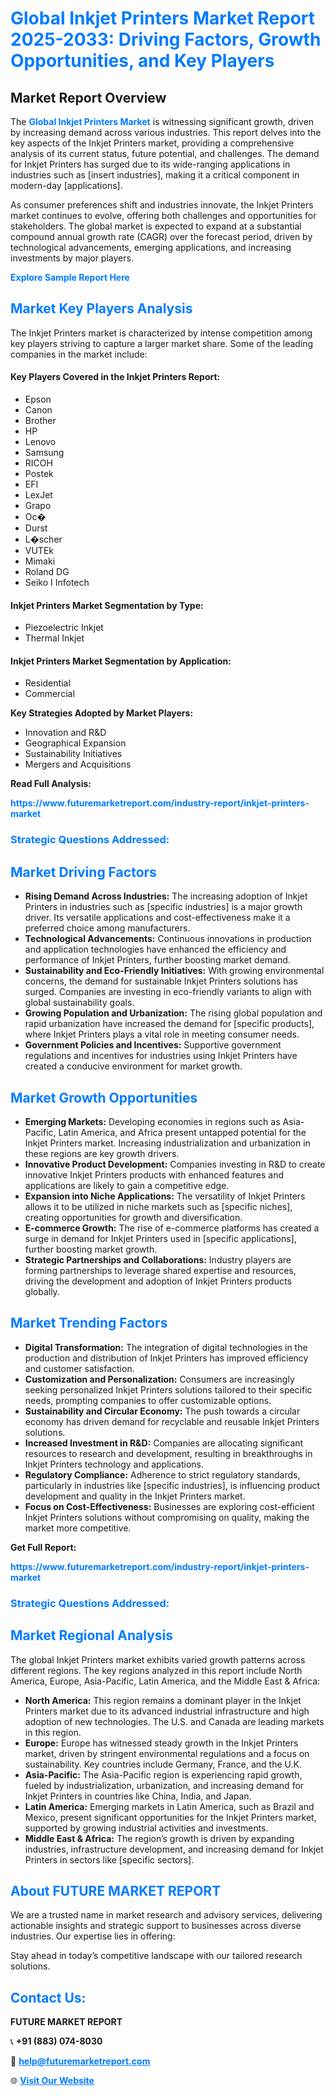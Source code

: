 <h1 style="color: #007BFF;">Global Inkjet Printers Market Report 2025-2033: Driving Factors, Growth Opportunities, and Key Players</h1>

<section id="overview">
<h2>Market Report Overview</h2>
<p>The <a href="https://www.futuremarketreport.com/industry-report/inkjet-printers-market" style="color: #007BFF; text-decoration: none;"><strong>Global Inkjet Printers Market</strong></a> is witnessing significant growth, driven by increasing demand across various industries. This report delves into the key aspects of the Inkjet Printers market, providing a comprehensive analysis of its current status, future potential, and challenges. The demand for Inkjet Printers has surged due to its wide-ranging applications in industries such as [insert industries], making it a critical component in modern-day [applications].</p>
<p>As consumer preferences shift and industries innovate, the Inkjet Printers market continues to evolve, offering both challenges and opportunities for stakeholders. The global market is expected to expand at a substantial compound annual growth rate (CAGR) over the forecast period, driven by technological advancements, emerging applications, and increasing investments by major players.</p>
</section>

<section id="overview">
<p><a href="https://www.futuremarketreport.com/request-sample/reportId=58789" style="color: #007BFF; text-decoration: none;"><strong>Explore Sample Report Here</strong></a></p>
</section>

<section id="key-players">
<h2 style="color: #007BFF;">Market Key Players Analysis</h2>
<p>The Inkjet Printers market is characterized by intense competition among key players striving to capture a larger market share. Some of the leading companies in the market include:</p>
<h4>Key Players Covered in the Inkjet Printers Report:</h4>
<ul><li>Epson</li><li>Canon</li><li>Brother</li><li>HP</li><li>Lenovo</li><li>Samsung</li><li>RICOH</li><li>Postek</li><li>EFI</li><li>LexJet</li><li>Grapo</li><li>Oc�</li><li>Durst</li><li>L�scher</li><li>VUTEk</li><li>Mimaki</li><li>Roland DG</li><li>Seiko I Infotech</li></ul>
<h4>Inkjet Printers Market Segmentation by Type:</h4>
<ul><li>Piezoelectric Inkjet</li><li>Thermal Inkjet</li></ul>

<h4>Inkjet Printers Market Segmentation by Application:</h4>
<ul><li>Residential</li><li>Commercial</li></ul>
<p><strong>Key Strategies Adopted by Market Players:</strong></p>
<ul>
<li>Innovation and R&D</li>
<li>Geographical Expansion</li>
<li>Sustainability Initiatives</li>
<li>Mergers and Acquisitions</li>
</ul>
</section>

<section>
<p><strong>Read Full Analysis: </strong></p><a href="https://www.futuremarketreport.com/industry-report/inkjet-printers-market" style="color: #007BFF; text-decoration: none;"><strong>https://www.futuremarketreport.com/industry-report/inkjet-printers-market</strong></a>
<h3 style="color: #007BFF;">Strategic Questions Addressed:</h3>
</section>

<section id="driving-factors">
<h2 style="color: #007BFF;">Market Driving Factors</h2>
<ul>
<li><strong>Rising Demand Across Industries:</strong> The increasing adoption of Inkjet Printers in industries such as [specific industries] is a major growth driver. Its versatile applications and cost-effectiveness make it a preferred choice among manufacturers.</li>
<li><strong>Technological Advancements:</strong> Continuous innovations in production and application technologies have enhanced the efficiency and performance of Inkjet Printers, further boosting market demand.</li>
<li><strong>Sustainability and Eco-Friendly Initiatives:</strong> With growing environmental concerns, the demand for sustainable Inkjet Printers solutions has surged. Companies are investing in eco-friendly variants to align with global sustainability goals.</li>
<li><strong>Growing Population and Urbanization:</strong> The rising global population and rapid urbanization have increased the demand for [specific products], where Inkjet Printers plays a vital role in meeting consumer needs.</li>
<li><strong>Government Policies and Incentives:</strong> Supportive government regulations and incentives for industries using Inkjet Printers have created a conducive environment for market growth.</li>
</ul>
</section>

<section id="growth-opportunities">
<h2 style="color: #007BFF;">Market Growth Opportunities</h2>
<ul>
<li><strong>Emerging Markets:</strong> Developing economies in regions such as Asia-Pacific, Latin America, and Africa present untapped potential for the Inkjet Printers market. Increasing industrialization and urbanization in these regions are key growth drivers.</li>
<li><strong>Innovative Product Development:</strong> Companies investing in R&D to create innovative Inkjet Printers products with enhanced features and applications are likely to gain a competitive edge.</li>
<li><strong>Expansion into Niche Applications:</strong> The versatility of Inkjet Printers allows it to be utilized in niche markets such as [specific niches], creating opportunities for growth and diversification.</li>
<li><strong>E-commerce Growth:</strong> The rise of e-commerce platforms has created a surge in demand for Inkjet Printers used in [specific applications], further boosting market growth.</li>
<li><strong>Strategic Partnerships and Collaborations:</strong> Industry players are forming partnerships to leverage shared expertise and resources, driving the development and adoption of Inkjet Printers products globally.</li>
</ul>
</section>

<section id="trending-factors">
<h2 style="color: #007BFF;">Market Trending Factors</h2>
<ul>
<li><strong>Digital Transformation:</strong> The integration of digital technologies in the production and distribution of Inkjet Printers has improved efficiency and customer satisfaction.</li>
<li><strong>Customization and Personalization:</strong> Consumers are increasingly seeking personalized Inkjet Printers solutions tailored to their specific needs, prompting companies to offer customizable options.</li>
<li><strong>Sustainability and Circular Economy:</strong> The push towards a circular economy has driven demand for recyclable and reusable Inkjet Printers solutions.</li>
<li><strong>Increased Investment in R&D:</strong> Companies are allocating significant resources to research and development, resulting in breakthroughs in Inkjet Printers technology and applications.</li>
<li><strong>Regulatory Compliance:</strong> Adherence to strict regulatory standards, particularly in industries like [specific industries], is influencing product development and quality in the Inkjet Printers market.</li>
<li><strong>Focus on Cost-Effectiveness:</strong> Businesses are exploring cost-efficient Inkjet Printers solutions without compromising on quality, making the market more competitive.</li>
</ul>
</section>

<section>
<p><strong>Get Full Report: </strong></p><a href="https://www.futuremarketreport.com/industry-report/inkjet-printers-market" style="color: #007BFF; text-decoration: none;"><strong>https://www.futuremarketreport.com/industry-report/inkjet-printers-market</strong></a>
<h3 style="color: #007BFF;">Strategic Questions Addressed:</h3>
</section>


<section id="regional-analysis">
<h2 style="color: #007BFF;">Market Regional Analysis</h2>
<p>The global Inkjet Printers market exhibits varied growth patterns across different regions. The key regions analyzed in this report include North America, Europe, Asia-Pacific, Latin America, and the Middle East & Africa:</p>
<ul>
<li><strong>North America:</strong> This region remains a dominant player in the Inkjet Printers market due to its advanced industrial infrastructure and high adoption of new technologies. The U.S. and Canada are leading markets in this region.</li>
<li><strong>Europe:</strong> Europe has witnessed steady growth in the Inkjet Printers market, driven by stringent environmental regulations and a focus on sustainability. Key countries include Germany, France, and the U.K.</li>
<li><strong>Asia-Pacific:</strong> The Asia-Pacific region is experiencing rapid growth, fueled by industrialization, urbanization, and increasing demand for Inkjet Printers in countries like China, India, and Japan.</li>
<li><strong>Latin America:</strong> Emerging markets in Latin America, such as Brazil and Mexico, present significant opportunities for the Inkjet Printers market, supported by growing industrial activities and investments.</li>
<li><strong>Middle East & Africa:</strong> The region’s growth is driven by expanding industries, infrastructure development, and increasing demand for Inkjet Printers in sectors like [specific sectors].</li>
</ul>
</section>

<footer>
<h2 style="color: #007BFF;">About FUTURE MARKET REPORT</h2>
<p>We are a trusted name in market research and advisory services, delivering actionable insights and strategic support to businesses across diverse industries. Our expertise lies in offering:</p>

<p>Stay ahead in today’s competitive landscape with our tailored research solutions.</p>

<h2 style="color: #007BFF;">Contact Us:</h2>
<p><strong>FUTURE MARKET REPORT</strong></p>
<p>📞 <strong>+91 (883) 074-8030</strong></p>
<p>📧 <strong><a href="mailto:help@futuremarketreport.com" style="color: #007BFF;">help@futuremarketreport.com</a></strong></p>
<p>🌐 <strong><a href="https://www.futuremarketreport.com/" style="color: #007BFF;">Visit Our Website</a></strong></p>
</footer>